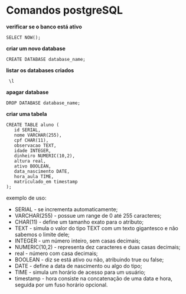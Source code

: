 # Comandos postgreSQL

**verificar se o banco está ativo**

```sql=
SELECT NOW();
```

**criar um novo database**

```sql=
CREATE DATABASE database_name;
```

**listar os databases criados**

```sql=
 \l
```

**apagar database**

```sql=
DROP DATABASE database_name;
```

**criar uma tabela**

```sql=
CREATE TABLE aluno (
   id SERIAL, 
   nome VARCHAR(255),
   cpf CHAR(11),
   observacao TEXT,
   idade INTEGER,
   dinheiro NUMERIC(10,2),
   altura real,
   ativo BOOLEAN,
   data_nascimento DATE,
   hora_aula TIME,
   matriculado_em timestamp
);
```
exemplo de uso:
* SERIAL - se incrementa automaticamente;
* VARCHAR(255) - possue um range de 0 até 255 caracteres;
* CHAR(11) - define um tamanho exato para o atributo;
* TEXT - simula o valor do tipo TEXT com um texto gigantesco e não sabemos o limite dele;
* INTEGER - um número inteiro, sem casas decimais;
* NUMERIC(10,2) - representa dez caracteres e duas casas decimais;
* real - número com casa decimais;
* BOOLEAN - diz se está ativo ou não, atribuindo true ou false;
* DATE - define a data de nascimento ou algo do tipo;
* TIME - simula um horário de acesso para um usuário;
* timestamp - hora consiste na concatenação de uma data e hora, seguida por um fuso horário opcional.